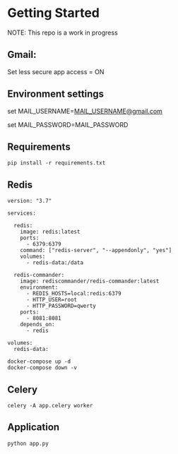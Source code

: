 # Getting Started

NOTE: This repo is a work in progress


## Gmail:
Set less secure app access = ON

## Environment settings

set MAIL_USERNAME=MAIL_USERNAME@gmail.com

set MAIL_PASSWORD=MAIL_PASSWORD

## Requirements

```
pip install -r requirements.txt
```

## Redis

```
version: "3.7"

services:

  redis:
    image: redis:latest
    ports:
      - 6379:6379
    command: ["redis-server", "--appendonly", "yes"]
    volumes:
      - redis-data:/data

  redis-commander:
    image: rediscommander/redis-commander:latest
    environment:
      - REDIS_HOSTS=local:redis:6379
      - HTTP_USER=root
      - HTTP_PASSWORD=qwerty
    ports:
      - 8081:8081
    depends_on:
      - redis
    
volumes:
  redis-data:
```

```
docker-compose up -d
docker-compose down -v
```

## Celery

```
celery -A app.celery worker
```

## Application

```
python app.py
```
